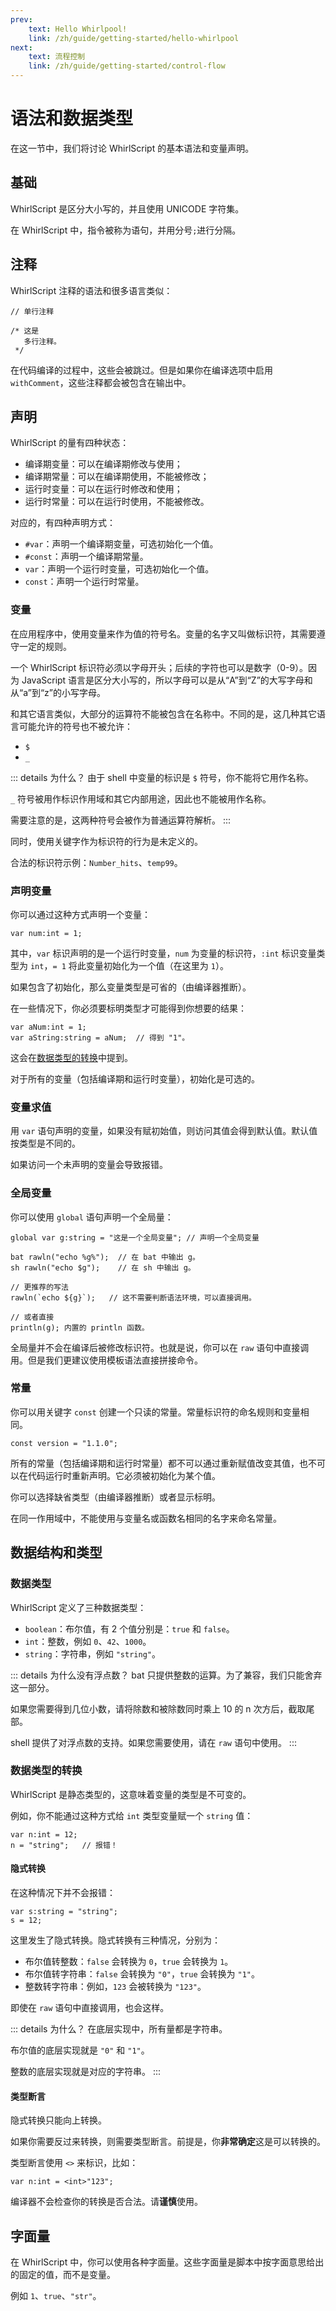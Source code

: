 ```yaml
---
prev:
    text: Hello Whirlpool!
    link: /zh/guide/getting-started/hello-whirlpool
next: 
    text: 流程控制
    link: /zh/guide/getting-started/control-flow
---
```

# 语法和数据类型

在这一节中，我们将讨论 WhirlScript 的基本语法和变量声明。

## 基础

WhirlScript 是区分大小写的，并且使用 UNICODE 字符集。

在 WhirlScript 中，指令被称为语句，并用分号`;`进行分隔。

## 注释

WhirlScript 注释的语法和很多语言类似：

```whirlscript
// 单行注释

/* 这是
   多行注释。
 */
```

在代码编译的过程中，这些会被跳过。但是如果你在编译选项中启用 `withComment`，这些注释都会被包含在输出中。

## 声明

WhirlScript 的量有四种状态：

- 编译期变量：可以在编译期修改与使用；
- 编译期常量：可以在编译期使用，不能被修改；
- 运行时变量：可以在运行时修改和使用；
- 运行时常量：可以在运行时使用，不能被修改。

对应的，有四种声明方式：

- `#var`：声明一个编译期变量，可选初始化一个值。
- `#const`：声明一个编译期常量。
- `var`：声明一个运行时变量，可选初始化一个值。
- `const`：声明一个运行时常量。

### 变量

在应用程序中，使用变量来作为值的符号名。变量的名字又叫做标识符，其需要遵守一定的规则。

一个 WhirlScript 标识符必须以字母开头；后续的字符也可以是数字（0-9）。因为 JavaScript 语言是区分大小写的，所以字母可以是从“A”到“Z”的大写字母和从“a”到“z”的小写字母。

和其它语言类似，大部分的运算符不能被包含在名称中。不同的是，这几种其它语言可能允许的符号也不被允许：

- `$`
- `_`

::: details 为什么？
由于 shell 中变量的标识是 `$` 符号，你不能将它用作名称。

`_` 符号被用作标识作用域和其它内部用途，因此也不能被用作名称。

需要注意的是，这两种符号会被作为普通运算符解析。
:::

同时，使用关键字作为标识符的行为是未定义的。

合法的标识符示例：`Number_hits`、`temp99`。

### 声明变量

你可以通过这种方式声明一个变量：

```whirlscript
var num:int = 1;
```

其中，`var` 标识声明的是一个运行时变量，`num` 为变量的标识符，`:int` 标识变量类型为 `int`，`= 1` 将此变量初始化为一个值（在这里为 `1`）。

如果包含了初始化，那么变量类型是可省的（由编译器推断）。

在一些情况下，你必须要标明类型才可能得到你想要的结果：

```whirlscript
var aNum:int = 1;
var aString:string = aNum;  // 得到 "1"。
```

这会在[数据类型的转换](#数据类型的转换)中提到。

对于所有的变量（包括编译期和运行时变量），初始化是可选的。

### 变量求值

用 `var` 语句声明的变量，如果没有赋初始值，则访问其值会得到默认值。默认值按类型是不同的。

如果访问一个未声明的变量会导致报错。

### 全局变量

你可以使用 `global` 语句声明一个全局量：

```whirlscript
global var g:string = "这是一个全局变量"; // 声明一个全局变量

bat rawln("echo %g%");  // 在 bat 中输出 g。
sh rawln("echo $g");    // 在 sh 中输出 g。

// 更推荐的写法
rawln(`echo ${g}`);   // 这不需要判断语法环境，可以直接调用。

// 或者直接
println(g); 内置的 println 函数。
```

全局量并不会在编译后被修改标识符。也就是说，你可以在 `raw` 语句中直接调用。但是我们更建议使用模板语法直接拼接命令。

### 常量

你可以用关键字 `const` 创建一个只读的常量。常量标识符的命名规则和变量相同。

```whirlscript
const version = "1.1.0";
```
所有的常量（包括编译期和运行时常量）都不可以通过重新赋值改变其值，也不可以在代码运行时重新声明。它必须被初始化为某个值。

你可以选择缺省类型（由编译器推断）或者显示标明。

在同一作用域中，不能使用与变量名或函数名相同的名字来命名常量。

## 数据结构和类型

### 数据类型

WhirlScript 定义了三种数据类型：

- `boolean`：布尔值，有 2 个值分别是：`true` 和 `false`。
- `int`：整数，例如 `0`、`42`、`1000`。
- `string`：字符串，例如 `"string"`。

::: details 为什么没有浮点数？
bat 只提供整数的运算。为了兼容，我们只能舍弃这一部分。

如果您需要得到几位小数，请将除数和被除数同时乘上 10 的 n 次方后，截取尾部。

shell 提供了对浮点数的支持。如果您需要使用，请在 `raw` 语句中使用。
:::

### 数据类型的转换

WhirlScript 是静态类型的，这意味着变量的类型是不可变的。

例如，你不能通过这种方式给 `int` 类型变量赋一个 `string` 值：

```whirlscript
var n:int = 12;
n = "string";   // 报错！
```

#### 隐式转换

在这种情况下并不会报错：

```whirlscript
var s:string = "string";
s = 12;
```

这里发生了隐式转换。隐式转换有三种情况，分别为：

- 布尔值转整数：`false` 会转换为 `0`，`true` 会转换为 `1`。
- 布尔值转字符串：`false` 会转换为 `"0"`，`true` 会转换为 `"1"`。
- 整数转字符串：例如，`123` 会被转换为 `"123"`。

即使在 `raw` 语句中直接调用，也会这样。

::: details 为什么？
在底层实现中，所有量都是字符串。

布尔值的底层实现就是 `"0"` 和 `"1"`。

整数的底层实现就是对应的字符串。
:::

#### 类型断言

隐式转换只能向上转换。

如果你需要反过来转换，则需要类型断言。前提是，你**非常确定**这是可以转换的。

类型断言使用 `<>` 来标识，比如：

```whirlscript
var n:int = <int>"123";
```

编译器不会检查你的转换是否合法。请**谨慎**使用。

## 字面量

在 WhirlScript 中，你可以使用各种字面量。这些字面量是脚本中按字面意思给出的固定的值，而不是变量。

例如 `1`、`true`、`"str"`。